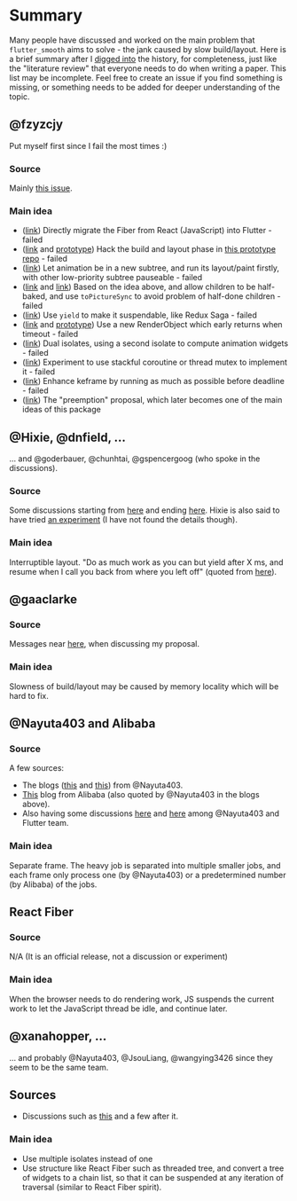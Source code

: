 # Summary

Many people have discussed and worked on the main problem that `flutter_smooth` aims to solve - the jank caused by slow build/layout. Here is a brief summary after I [digged into](https://github.com/flutter/flutter/issues/101227#issuecomment-1249961627) the history, for completeness, just like the "literature review" that everyone needs to do when writing a paper. This list may be incomplete. Feel free to create an issue if you find something is missing, or something needs to be added for deeper understanding of the topic.

## @fzyzcjy

Put myself first since I fail the most times :)

### Source

Mainly [this issue](https://github.com/flutter/flutter/issues/101227).

### Main idea

- ([link](https://github.com/flutter/flutter/issues/101227#issue-1190511582)) Directly migrate the Fiber from React (JavaScript) into Flutter - failed
- ([link](https://github.com/flutter/flutter/issues/101227#issuecomment-1087243414) and [prototype](https://github.com/fzyzcjy/flutter_smooth_experiment_2022_april)) Hack the build and layout phase in [this prototype repo](https://github.com/fzyzcjy/flutter_smooth_experiment_2022_april) - failed
- ([link](https://github.com/flutter/flutter/issues/101227#issuecomment-1247541808)) Let animation be in a new subtree, and run its layout/paint firstly, with other low-priority subtree pauseable - failed
- ([link](https://github.com/flutter/flutter/issues/101227#issuecomment-1247625317) and [link](https://github.com/flutter/flutter/issues/101227#issuecomment-1247871402)) Based on the idea above, and allow children to be half-baked, and use `toPictureSync` to avoid problem of half-done children - failed
- ([link](https://github.com/flutter/flutter/issues/101227#issuecomment-1247631508)) Use `yield` to make it suspendable, like Redux Saga - failed
- ([link](https://github.com/flutter/flutter/issues/101227#issuecomment-1247849735) and [prototype](https://github.com/flutter/flutter/issues/101227#issuecomment-1248894781)) Use a new RenderObject which early returns when timeout - failed
- ([link](https://github.com/flutter/flutter/issues/101227#issuecomment-1249005541)) Dual isolates, using a second isolate to compute animation widgets - failed
- ([link](https://github.com/flutter/flutter/issues/101227#issuecomment-1249961627)) Experiment to use stackful coroutine or thread mutex to implement it - failed
- ([link](https://github.com/flutter/flutter/issues/101227#issuecomment-1250056634)) Enhance keframe by running as much as possible before deadline - failed
- ([link](https://github.com/flutter/flutter/issues/101227#issuecomment-1252379787)) The "preemption" proposal, which later becomes one of the main ideas of this package

## @Hixie, @dnfield, ...

... and @goderbauer, @chunhtai, @gspencergoog (who spoke in the discussions).

### Source

Some discussions starting from [here](https://discord.com/channels/608014603317936148/608021234516754444/930241489374683157) and ending [here](https://discord.com/channels/608014603317936148/608021234516754444/931276162058031145). Hixie is also said to have tried [an experiment](https://discord.com/channels/608014603317936148/613398126367211520/977090864813846548) (I have not found the details though).

### Main idea

Interruptible layout. "Do as much work as you can but yield after X ms, and resume when I call you back from where you left off" (quoted from [here](https://discord.com/channels/608014603317936148/608021234516754444/930882722849771590)).

## @gaaclarke

### Source

Messages near [here](https://discord.com/channels/608014603317936148/608021234516754444/1022292715221831680), when discussing my proposal.

### Main idea

Slowness of build/layout may be caused by memory locality which will be hard to fix.

## @Nayuta403 and Alibaba

### Source

A few sources:

* The blogs ([this](https://juejin.cn/post/6940134891606507534) and [this](https://juejin.cn/post/6979781997568884766)) from @Nayuta403.
* [This](https://juejin.cn/post/6888887439922987022) blog from Alibaba (also quoted by @Nayuta403 in the blogs above).
* Also having some discussions [here](https://discord.com/channels/608014603317936148/608014603317936150/977074969542553600) and [here](https://discord.com/channels/608014603317936148/613398126367211520/977109431408009317) among @Nayuta403 and Flutter team.

### Main idea

Separate frame. The heavy job is separated into multiple smaller jobs, and each frame only process one (by @Nayuta403) or a predetermined number (by Alibaba) of the jobs.

## React Fiber

### Source

N/A (It is an official release, not a discussion or experiment)

### Main idea

When the browser needs to do rendering work, JS suspends the current work to let the JavaScript thread be idle, and continue later.

## @xanahopper, ...

... and probably @Nayuta403, @JsouLiang, @wangying3426 since they seem to be the same team.

## Sources

* Discussions such as [this](https://github.com/flutter/flutter/issues/101227#issuecomment-1249137253) and a few after it.

### Main idea

* Use multiple isolates instead of one
* Use structure like React Fiber such as threaded tree, and convert a tree of widgets to a chain list, so that it can be suspended at any iteration of traversal (similar to React Fiber spirit).
